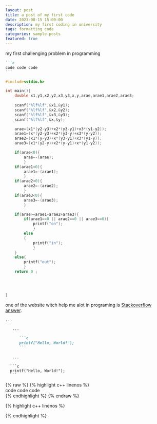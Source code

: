 ```yaml
---
layout: post
title: a post of my first code 
date: 2023-08-15 15:09:00
description: my first coding in university
tags: formatting code
categories: sample-posts
featured: true
---
```


my first challenging problem in programming

````markdown
```c
code code code
```
````

```c++
#include<stdio.h>

int main(){
    double x1,y1,x2,y2,x3,y3,x,y,arae,arae1,arae2,arae3;
    
    scanf("%lf%lf",&x1,&y1);
    scanf("%lf%lf",&x2,&y2);
    scanf("%lf%lf",&x3,&y3);
    scanf("%lf%lf",&x,&y);

    arae=(x1*(y2-y3)+x2*(y3-y1)+x3*(y1-y2));
    arae1=(x*(y2-y3)+x2*(y3-y)+x3*(y-y2));
    arae2=(x1*(y-y3)+x*(y3-y1)+x3*(y1-y));
    arae3=(x1*(y2-y)+x2*(y-y1)+x*(y1-y2));

    if(arae<0){
        arae=-(arae);
        }
    if(arae1<0){
        arae1=-(arae1);
        }
    if(arae2<0){
        arae2=-(arae2);
        }
    if(arae3<0){
        arae3=-(arae3);
        }

    if(arae>=arae1+arae2+arae3){
        if(arae1==0 || arae2==0 || arae3==0){
            printf("on");
            }
        else
        {
            printf("in");
            }
    }
    else{
        printf("out");
        }
    return 0 ;


    
    
}
```

one of the website witch help me alot in programing is [Stackoverflow answer](https://stackoverflow.com/questions/34987908/embed-a-code-block-in-a-list-item-with-proper-indentation-in-kramdown/38090598#38090598). 

````markdown
...

   ...

      ```c
      printf("Hello, World!");
      ```

   ...
````



      ```c
      printf("Hello, World!");
      ```



{% raw %}
{% highlight c++ linenos %} <br/> code code code <br/> {% endhighlight %}
{% endraw %}



{% highlight c++ linenos %}






{% endhighlight %}

